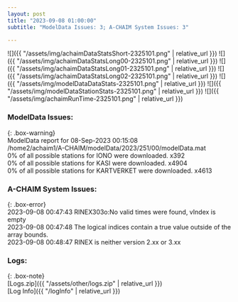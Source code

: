 ```yaml
---
layout: post
title: "2023-09-08 01:00:00"
subtitle: "ModelData Issues: 3; A-CHAIM System Issues: 3"

---
```


![]({{ "/assets/img/achaimDataStatsShort-2325101.png" | relative_url }})
![]({{ "/assets/img/achaimDataStatsLong00-2325101.png" | relative_url }})
![]({{ "/assets/img/achaimDataStatsLong01-2325101.png" | relative_url }})
![]({{ "/assets/img/achaimDataStatsLong02-2325101.png" | relative_url }})
![]({{ "/assets/img/modelDataDataStats-2325101.png" | relative_url }})
![]({{ "/assets/img/modelDataStationStats-2325101.png" | relative_url }})
![]({{ "/assets/img/achaimRunTime-2325101.png" | relative_url }})


### ModelData Issues:  
  
{: .box-warning}  
 ModelData report for 08-Sep-2023 00:15:08   
 /home2/achaim1/A-CHAIM/modelData/2023/251/00/modelData.mat   
 0% of all possible stations for IONO were downloaded. x392   
 0% of all possible stations for KASI were downloaded. x4904   
 0% of all possible stations for KARTVERKET were downloaded. x4613   
  
### A-CHAIM System Issues:  
  
{: .box-error}  
2023-09-08 00:47:43 RINEX303o:No valid times were found, vIndex is empty  
2023-09-08 00:47:48 The logical indices contain a true value outside of the array bounds.  
2023-09-08 00:48:47 RINEX is neither version 2.xx or 3.xx  

### Logs:  
  
{: .box-note}  
[Logs.zip]({{ "/assets/other/logs.zip" | relative_url }})  
[Log Info]({{ "/logInfo" | relative_url }})  
